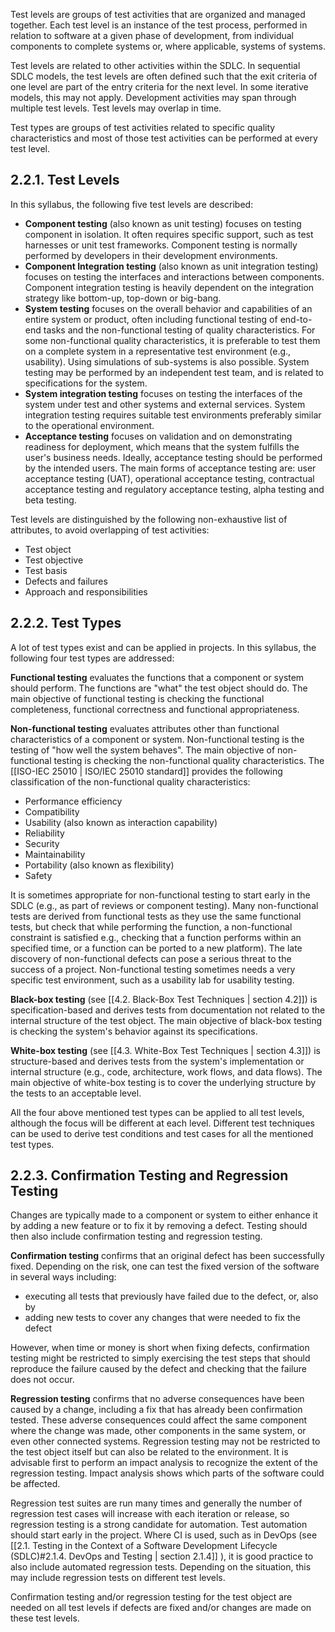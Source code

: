 
Test levels are groups of test activities that are organized and managed together.  Each test level is an instance of the test process, performed in relation to software at a given phase of development, from individual components to complete systems or, where applicable, systems of systems.

Test levels are related to other activities within the SDLC.  In sequential SDLC models,  the test levels are often defined such that the exit criteria of one level are part of the entry criteria for the next level.  In some iterative models,  this may not apply.  Development activities may span through multiple test levels.  Test levels may overlap in time.

Test types are groups of test activities related to specific quality characteristics and most of those test activities can be performed at every test level.

##  2.2.1.  Test Levels

In this syllabus, the following five test levels are described:

* **Component testing** (also known as unit testing) focuses on testing component in isolation.  It often requires specific support, such as test harnesses or unit test frameworks.  Component testing is normally performed by developers in their development environments.
* **Component Integration testing** (also known as unit integration testing) focuses on testing the interfaces and interactions between components.  Component integration testing is heavily dependent on the integration strategy like bottom-up, top-down or big-bang.
* **System testing** focuses on the overall behavior and capabilities of an entire system or product, often including functional testing of end-to-end tasks and the non-functional testing of quality characteristics.  For some non-functional quality characteristics, it is preferable to test them on a complete system in a representative test environment (e.g., usability).  Using simulations of sub-systems is also possible.  System testing may be performed by an independent test team, and is related to specifications for the system.
* **System integration testing** focuses on testing the interfaces of the system under test and other systems and external services.  System integration testing requires suitable test environments preferably similar to the operational environment.
* **Acceptance testing** focuses on validation and on demonstrating readiness for deployment, which means that the system fulfills the user's business needs.  Ideally, acceptance testing should be performed by the intended users.  The main forms of acceptance testing are: user acceptance testing (UAT), operational acceptance testing, contractual acceptance testing and regulatory acceptance testing, alpha testing and beta testing.

Test levels are distinguished by the following non-exhaustive list of attributes, to avoid overlapping of test activities:

* Test object
* Test objective
* Test basis
* Defects and failures
* Approach and responsibilities

##  2.2.2.  Test Types

A lot of test types exist and can be applied in projects.  In this syllabus, the following four test types are addressed:

**Functional testing** evaluates the functions that a component or system should perform.  The functions are "what" the test object should do.  The main objective of functional testing is checking the functional completeness, functional correctness and functional appropriateness.

**Non-functional testing** evaluates attributes other than functional characteristics of a component or system.  Non-functional testing is the testing of "how well the system behaves".  The main objective of non-functional testing is checking the non-functional quality characteristics.  The [[ISO-IEC 25010 | ISO/IEC 25010 standard]] provides the following classification of the non-functional quality characteristics:

* Performance efficiency
* Compatibility
* Usability (also known as interaction capability)
* Reliability
* Security
* Maintainability
* Portability (also known as flexibility)
* Safety

It is sometimes appropriate for non-functional testing to start early in the SDLC (e.g., as part of reviews or component testing).  Many non-functional tests are derived from functional tests as they use the same functional tests, but check that while performing the function, a non-functional constraint is satisfied e.g., checking that a function performs within an specified time, or a function can be ported to a new platform).  The late discovery of non-functional defects can pose a serious threat to the success of a project.  Non-functional testing sometimes needs a very specific test environment, such as a usability lab for usability testing.

**Black-box testing** (see [[4.2.  Black-Box Test Techniques | section 4.2]]) is specification-based and derives tests from documentation not related to the internal structure of the test object.  The main objective of black-box testing is checking the system's behavior against its specifications.

**White-box testing** (see [[4.3.  White-Box Test Techniques | section 4.3]]) is structure-based and derives tests from the system's implementation or internal structure (e.g., code, architecture, work flows, and data flows).  The main objective of white-box testing is to cover the underlying structure by the tests to an acceptable level.

All the four above mentioned test types can be applied to all test levels, although the focus will be different at each level.  Different test techniques can be used to derive test conditions and test cases for all the mentioned test types.

##  2.2.3.  Confirmation Testing and Regression Testing

Changes are typically made to a component or system to either enhance it by adding a new feature or to fix it by removing a defect.  Testing should then also include confirmation testing and regression testing.

**Confirmation testing** confirms that an original defect has been successfully fixed.  Depending on the risk, one can test the fixed version of the software in several ways including:

* executing all tests that previously have failed due to the defect, or, also by
* adding new tests to cover any changes that were needed to fix the defect

However, when time or money is short when fixing defects, confirmation testing might be restricted to simply exercising the test steps that should reproduce the failure caused by the defect and checking that the failure does not occur.

**Regression testing** confirms that no adverse consequences have been caused by a change, including a fix that has already been confirmation tested.  These adverse consequences could affect the same component where the change was made, other components in the same system, or even other connected systems.  Regression testing may not be restricted to the test object itself but can also be related to the environment.  It is advisable first to perform an impact analysis to recognize the extent of the regression testing.  Impact analysis shows which parts of the software could be affected.

Regression test suites are run many times and generally the number of regression test cases will increase with each iteration or release, so regression testing is a strong candidate for automation.  Test automation should start early in the project.  Where CI is used, such as in DevOps (see [[2.1.  Testing in the Context of a Software Development Lifecycle (SDLC)#2.1.4. DevOps and Testing | section 2.1.4]] ), it is good practice to also include automated regression tests.  Depending on the situation, this may include regression tests on different test levels.

Confirmation testing and/or regression testing for the test object are needed on all test levels if defects are fixed and/or changes are made on these test levels.